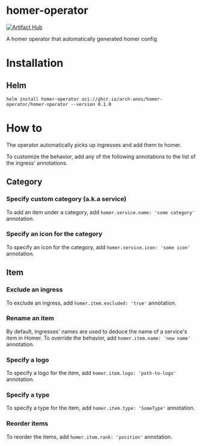 # homer-operator

[![Artifact Hub](https://img.shields.io/endpoint?url=https://artifacthub.io/badge/repository/homer-operator)](https://artifacthub.io/packages/search?repo=homer-operator)

A homer operator that automatically generated homer config

# Installation

## Helm
```
helm install homer-operator oci://ghcr.io/arch-anes/homer-operator/homer-operator --version 0.1.0
```

# How to

The operator automatically picks up ingresses and add them to homer.

To customize the behavior, add any of the following annotations to the list of the ingress' annotations.

## Category

### Specify custom category (a.k.a service)
To add an item under a category, add `homer.service.name: 'some category'` annotation.

### Specify an icon for the category
To specify an icon for the category, add `homer.service.icon: 'some icon'` annotation.

## Item

### Exclude an ingress
To exclude an ingress, add `homer.item.excluded: 'true'` annotation.

### Rename an item
By default, ingresses' names are used to deduce the name of a service's item in Homer.
To override the behavior, add `homer.item.name: 'new name'`  annotation.

### Specify a logo
To specify a logo for the item, add `homer.item.logo: 'path-to-logo'` annotation.

### Specify a type
To specify a type for the item, add `homer.item.type: 'SomeType'` annotation.

### Reorder items
To reorder the items, add `homer.item.rank: 'position'` annotation.
